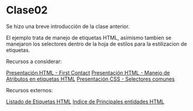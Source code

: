 # Clase02

Se hizo una breve introducción de la clase anterior.

El ejemplo trata de manejo de etiquetas HTML, asimismo tambien se manejaron los selectores dentro de la hoja de estilos para la estilizacion de etiquetas.

Recursos a considerar:

[Presentación HTML - First Contact](http://slides.com/victor_malca/html-first-contact)
[Presentación HTML - Manejo de Atributos en etiquetas HTML](http://slides.com/victor_malca/html-first-contact-4)
[Presentación CSS - Selectores comunes](http://slides.com/victor_malca/selectores-comunes-en-css)

Recursos externos:

[Listado de Etiquetas HTML](http://html5doctor.com/)
[Indice de Principales entidades HTML](http://www.danshort.com/HTMLentities/index.php?w=latin)


